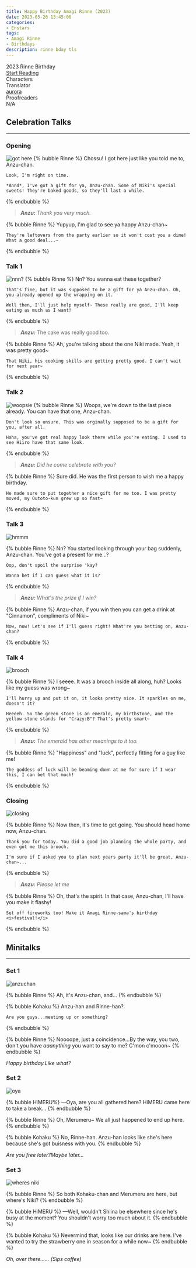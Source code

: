 ```yaml
---
title: Happy Birthday Amagi Rinne (2023)
date: 2023-05-26 13:45:00
categories:
- Enstars
tags:
- Amagi Rinne
- Birthdays
description: rinne bday tls
---
```


<div style="margin-top: 3%">
  <style>
    [character] {
      --dark-mode: hsl(var(--hue), 30%, 30%);
      display: flex;
    }
    [character]::before {
      position: absolute;
      margin-left: 75px;
    }
    [character] p {
      max-width: calc(100% - 75px);
      margin-left: 75px;
      color: inherit;
    }
    :root[theme='dark'] [character] p {
      background: var(--dark-mode);
    }
    :root[theme='dark'] [character] p .thought {
      color: #9f9fff;
    }
    :root[theme='light'] [character] p {
      background: var(--light-mode);
    }
    [character] p:first-child {
      margin-top: 20px;
      border-top-left-radius: 0px;
    }
    [character] p:first-child::before {
      position: absolute;
      left: 0;
    }
    [character]::after {
      display: none;
      left: 65px;
      top: 37px;
    }
    blockquote {
      margin-bottom: 15px;
    }
    .msr-narration {
      display: flex;
      align-items: center;
      margin: 20px 0px;
      gap: 5px;
    }
    .msr-narration::before {
      content: "";
      display: inline-block;
      background: var(--article-text);
      height: 1px;
      width: 15%;
    }
    .msr-narration p {
      margin: 0;
    }
    .minitalk-option_content .msr-unit {
      margin-bottom: 15px;
    }
    @media (max-width: 650px) {
      [character] p {
          margin:0 0 .4em 65px;
          padding: .72em;
          margin-left: 55px !important;
      }
      [character]::before,[character][hidden]::before,[character][unknown]::before {
          margin-left: 70px;
          margin-left: 55px !important;
      }
    }    
  </style>



<div class="preview-wrapper reverse" style="--storyColor: #hex;--storyColor-rgb: r,g,b;--storyColor-h: hue;--storyColor-s: saturation%;--storyColor-l: lightness%;">
  <div class="grid-wrapper">
      <div class="preview-background" style="background-image: url('https://media.discordapp.net/attachments/1110345002015535124/1111748207689609328/IMG_4934.png?width=1004&height=1036')"></div>
      <div class="preview-box" style="background: calc(var(--card-background) + 2%)">
          <div class="title-area">
              <div class="title-area__title">2023 Rinne Birthday</div>
              <div class="title-area__start"><a href="/2023/05/26/rinne-bday-2023/">Start Reading</a></div>
          </div>
          <div class="info-area">
              <div class="info">
                  <div class="info-item characters">
                      <div class="label">
                          Characters
                      </div>
                      <div class="value">
                      <a href="/tags/Amagi-Rinne/" character="Rinne" title="Rinne"></a>
                      <a href="/tags/Oukawa-Kohaku/" character="Kohaku" title="Kohaku"></a>
                      <a href="/tags/HiMERU/" character="HiMERU" title="HiMERU"></a>
                        <!-- 
                          <a href="/tags/[CHARACTER_LAST_NAME]-[CHARACTER_FIRST_NAME]/" character="[CHARACTER_FIRST_AME]" title="[CHARACTER_FIRST_NAME]"></a>
                         -->
                         <!-- COPY AND PASTE THE ABOVE FOR EACH CHARACTER THAT APPEARS IN THE STORY -->
                      </div>
                  </div>
                  <div class="info-item tl">
                      <div class="label">
                          Translator
                      </div>
                      <div class="value">
                          <a href="https://twitter.com/azurecrystalz">aurora</a>
                      </div>
                  </div>
                  <div class="info-item pr">
                      <div class="label">
                          Proofreaders
                      </div>
                      <div class="value">
                          N/A
                      </div>
                  </div>
              </div>
          </div>
      </div>
  </div>
</div>
</div>

<!-- more -->

  ## Celebration Talks
  ***

  ### Opening

  ![got here](https://media.discordapp.net/attachments/1108590893398753353/1108591067412058152/IMG_4537.png?width=1698&height=784)
  {% bubble Rinne %}
    Chossu! I got here just like you told me to, Anzu-chan.

    Look, I'm right on time.

    *Annd*, I've got a gift for ya, Anzu-chan. Some of Niki's special sweets! They're baked goods, so they'll last a while.
  {% endbubble %}
  
  > ***Anzu:** Thank you very much.*

  {% bubble Rinne %}
    Yupyup, I'm glad to see ya happy Anzu-chan~

    They're leftovers from the party earlier so it won't cost you a dime! What a good deal...~
  {% endbubble %}

  ### Talk 1
  ![nnn?](https://media.discordapp.net/attachments/1108590893398753353/1108591921879851028/IMG_4566.png?width=1674&height=774)
  {% bubble Rinne %}
    Nn? You wanna eat these together?

    That's fine, but it was supposed to be a gift for ya Anzu-chan. Oh, you already opened up the wrapping on it.

    Well then, I'll just help myself~ These really are good, I'll keep eating as much as I want!
  {% endbubble %}

  > ***Anzu:*** The cake was really good too.

  {% bubble Rinne %}
    Ah, you're talking about the one Niki made. Yeah, it was pretty good~

    That Niki, his cooking skills are getting pretty good. I can't wait for next year~
  {% endbubble %}

  ### Talk 2
  ![woopsie](https://media.discordapp.net/attachments/1108590893398753353/1108592014926299156/IMG_4574.png?width=1674&height=774)
  {% bubble Rinne %}
    Woops, we're down to the last piece already. You can have that one, Anzu-chan.

    Don't look so unsure. This was orginally supposed to be a gift for you, after all.

    Haha, you've got real happy look there while you're eating. I used to see Hiiro have that same look.
  {% endbubble %}
  
  > ***Anzu:** Did he come celebrate with you?*

  {% bubble Rinne %}
    Sure did. He was the first person to wish me a happy birthday.

    He made sure to put together a nice gift for me too. I was pretty moved, my Outoto-kun grew up so fast~
  {% endbubble %}

  ### Talk 3
  ![hmmm](https://cdn.discordapp.com/attachments/1108590893398753353/1108592134640115712/IMG_4588.png)

  {% bubble Rinne %}
    Nn? You started looking through your bag suddenly, Anzu-chan. You've got a present for me...?

    Oop, don't spoil the surprise 'kay?

    Wanna bet if I can guess what it is?
  {% endbubble %}
  
  > ***Anzu:** What's the prize if I win?*

  {% bubble Rinne %}
    Anzu-chan, if you win then you can get a drink at "Cinnamon", compliments of Niki~

    Now, now! Let's see if I'll guess right! What're you betting on, Anzu-chan?
  {% endbubble %}

  ### Talk 4
  ![brooch](https://media.discordapp.net/attachments/1108590893398753353/1108627743786139678/IMG_4602.png?width=1674&height=774)

  {% bubble Rinne %}
    I seeee. It was a brooch inside all along, huh? Looks like my guess was wrong~

    I'll hurry up and put it on, it looks pretty nice. It sparkles on me, doesn't it?
    
    Heeeeh. So the green stone is an emerald, my birthstone, and the yellow stone stands for "Crazy:B"? That's pretty smart~
  {% endbubble %}

  > ***Anzu:** The emerald has other meanings to it too.*

  {% bubble Rinne %}
    "Happiness" and "luck", perfectly fitting for a guy like me!

    The goddess of luck will be beaming down at me for sure if I wear this, I can bet that much!
  {% endbubble %}

  ### Closing
  ![closing](https://cdn.discordapp.com/attachments/1108590893398753353/1108631089272066058/IMG_4608.png)

  {% bubble Rinne %}
    Now then, it's time to get going. You should head home now, Anzu-chan.

    Thank you for today. You did a good job planning the whole party, and even got me this brooch.

    I'm sure if I asked you to plan next years party it'll be great, Anzu-chan~...
  {% endbubble %}

  > ***Anzu:** Please let me*

  {% bubble Rinne %}
    Oh, that's the spirit. In that case, Anzu-chan, I'll have you make it flashy!

    Set off fireworks too! Make it Amagi Rinne-sama's birthday <i>festival!</i>
  {% endbubble %}

  ## Minitalks
  ***
  ### Set 1
  ![anzuchan](https://media.discordapp.net/attachments/1108590893398753353/1108591270663831583/IMG_4545.png?width=1698&height=784)

  {% bubble Rinne %}
    Ah, it's Anzu-chan, and...
  {% endbubble %}

  {% bubble Kohaku %}
    Anzu-han and Rinne-han?

    Are you guys...meeting up or something?
  {% endbubble %}

  {% bubble Rinne %}
    Noooope, just a coincidence...By the way, you two, don't you have *aaanything* you want to say to me? C'mon c'mooon~
  {% endbubble %}

  <div class="minitalk" character="Anzu">
    <div class="minitalk-option">
      <div class="minitalk-option_header tab-header__open"><i>Happy birthday.</i></div>
        <div class="minitalk-option_content" style="display: none;">
          <div class="msr-unit" character="Rinne">
            <div class="msr-icon">
              <div class="msr-icon__wrapper">
                <div class="msr-icon__base"></div>
              </div>
            </div>
            <div class="msr-name"></div>
            <div class="msr-line">
              <p>Yup, thanks~ I'm happy that I got wishes from you, Onee-san.</p>
            </div>
          </div>
          <div class="msr-unit" character="Kohaku">
            <div class="msr-icon">
              <div class="msr-icon__wrapper">
                <div class="msr-icon__base"></div>
              </div>
            </div>
            <div class="msr-name"></div>
            <div class="msr-line">
              <p>Jeez, you keep begging. Anzu-han, if you keep following his lead like that you'll get yourself in trouble. So just leave him be.</p>
            </div>
          </div>
        </div>
      </div>
      <div class="minitalk-option">
      <div class="minitalk-option_header tab-header__open"><i>Like what?</i></div>
        <div class="minitalk-option_content" style="display: none;">
          <div class="msr-unit" character="Kohaku" attribute="">
            <div class="msr-icon">
              <div class="msr-icon__wrapper">
                <div class="msr-icon__base"></div>
              </div>
            </div>
            <div class="msr-name"></div>
            <div class="msr-line">
              <p>Koh koh koh~ I haven't got a clue what you're talking about...</p>
            </div>
          </div>
          <div class="msr-unit" character="Rinne" attribute="">
            <div class="msr-icon">
              <div class="msr-icon__wrapper">
                <div class="msr-icon__base"></div>
              </div>
            </div>
            <div class="msr-name"></div>
            <div class="msr-line">
              <p>No way! You <i>definitely</i> know what I'm talking about! Anzu-chan's smiling and giggling too, so why don't you give me a few wishes?</p>
            </div>
          </div>
        </div>
      </div>
    </div>

  ### Set 2

  ![oya](https://media.discordapp.net/attachments/1108590893398753353/1108591505523875932/IMG_4553.png?width=1698&height=784)

  {% bubble HiMERU%}
    —Oya, are you all gathered here? HiMERU came here to take a break...
  {% endbubble %}

  {% bubble Rinne %}
    Oh, Merumeru~ We all just happened to end up here.
  {% endbubble %}

  {% bubble Kohaku %}
    No, Rinne-han. Anzu-han looks like she's here because she's got buisness with you.
  {% endbubble %}

  <div class="minitalk" character="Anzu">
    <div class="minitalk-option">
      <div class="minitalk-option_header tab-header__open"><i>Are you free later?</i></div>
        <div class="minitalk-option_content" style="display: none;">
          <div class="msr-unit" character="Rinne">
            <div class="msr-icon">
              <div class="msr-icon__wrapper">
                <div class="msr-icon__base"></div>
              </div>
            </div>
            <div class="msr-name"></div>
            <div class="msr-line">
              <p>Oh, Anzu-chan needs me, huh? Alright, I'll meet you at the back of the gym~</p> <!--- REVISE --->
            </div>
          </div>
          <div class="msr-unit" character="HiMERU">
            <div class="msr-icon">
              <div class="msr-icon__wrapper">
                <div class="msr-icon__base"></div>
              </div>
            </div>
            <div class="msr-name"></div>
            <div class="msr-line">
              <p>ES doesn't have a gym, Amagi. You would have to meet in the offices.</p>
            </div>
          </div>
        </div>
      </div>
      <div class="minitalk-option">
      <div class="minitalk-option_header tab-header__open"><i>Maybe later...</i></div>
        <div class="minitalk-option_content" style="display: none;">
          <div class="msr-unit" character="Rinne" attribute="">
            <div class="msr-icon">
              <div class="msr-icon__wrapper">
                <div class="msr-icon__base"></div>
              </div>
            </div>
            <div class="msr-name"></div>
            <div class="msr-line">
              <p>Have something you gotta tell me? That's fine, let's meet in the offices.</p>
            </div>
          </div>
          <div class="msr-unit" character="HiMERU" attribute="">
            <div class="msr-icon">
              <div class="msr-icon__wrapper">
                <div class="msr-icon__base"></div>
              </div>
            </div>
            <div class="msr-name"></div>
            <div class="msr-line">
              <p>Apart from that, Anzu-san, you're taking a break now, correct? In that case, would you like to order something to drink?</p>
            </div>
          </div>
        </div>
      </div>
    </div>

  ### Set 3

  ![wheres niki](https://media.discordapp.net/attachments/1108590893398753353/1108591631382360165/IMG_4559.png?width=1664&height=768)

  {% bubble Rinne %}
    So both Kohaku-chan and Merumeru are here, but where's Niki?
  {% endbubble %}

  {% bubble HiMERU %}
    —Well, wouldn't Shiina be elsewhere since he's busy at the moment? You shouldn't worry too much about it.
  {% endbubble %}

  {% bubble Kohaku %}
    Nevermind that, looks like our drinks are here. I've wanted to try the strawberry one in season for a while now~
  {% endbubble %}

  <div class="minitalk" character="Anzu">
  <div class="minitalk-option">
    <div class="minitalk-option_header tab-header__open"><i>Oh, over there...</i></div>
      <div class="minitalk-option_content" style="display: none;">
        <div class="msr-unit" character="Rinne">
          <div class="msr-icon">
            <div class="msr-icon__wrapper">
              <div class="msr-icon__base"></div>
            </div>
          </div>
          <div class="msr-name"></div>
          <div class="msr-line">
            <p>Ah! Niki ran away the second he saw me! That bastard...! Get back here!</p> <!--- REVISE --->
          </div>
        </div>
        <div class="msr-unit" character="Kohaku">
          <div class="msr-icon">
            <div class="msr-icon__wrapper">
              <div class="msr-icon__base"></div>
            </div>
          </div>
          <div class="msr-name"></div>
          <div class="msr-line">
            <p>Annnd he's gone...Well, it's not our problem. So let's just keep enjoying ourselves.</p>
          </div>
        </div>
      </div>
    </div>
    <div class="minitalk-option">
    <div class="minitalk-option_header tab-header__open"><i>... (Sips coffee)</i></div>
      <div class="minitalk-option_content" style="display: none;">
        <div class="msr-unit" character="Rinne" attribute="">
          <div class="msr-icon">
            <div class="msr-icon__wrapper">
              <div class="msr-icon__base"></div>
            </div>
          </div>
          <div class="msr-name"></div>
          <div class="msr-line">
            <p>Jeez, I dunno why Niki's wandering around on Rinne-kun's birthday. Can't he be nice~</p>
          </div>
        </div>
        <div class="msr-unit" character="HiMERU" attribute="">
          <div class="msr-icon">
            <div class="msr-icon__wrapper">
              <div class="msr-icon__base"></div>
            </div>
          </div>
          <div class="msr-name"></div>
          <div class="msr-line">
            <p><i>(Whispering)</i> Anzu-san. Shiina is currently baking a surprise cake, okay? So let's keep Amagi's attention here.</p>
          </div>
        </div>
      </div>
    </div>
  </div>

  <!-- CONTENT GOES HERE -->

  <!-- 
  SPEECH BUBBLE FORMAT: 
  {% bubble [CHARACTER_FIRST_NAME] [ATTRIBUTE(optional)]}
    DIALOGUE TEXT HERE

    ADD A LINE SPACE FOR A NEW LINE

    <th>EMBED THOUGHT DIALOGUE WITH THESE TAGS</th>
  {% endbubble %}
  -->

  </div>
